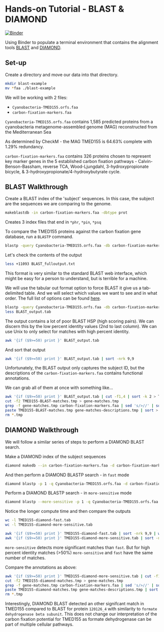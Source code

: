 # Hands-on Tutorial - BLAST & DIAMOND

[![Binder](http://mybinder.org/badge_logo.svg)](http://mybinder.org/v2/gh/biovcnet/functional-annotation-lesson-2-binder/master?urlpath=lab)

Using Binder to populate a terminal environment that contains the alignment tools [BLAST](https://blast.ncbi.nlm.nih.gov/Blast.cgi?PAGE_TYPE=BlastDocs&DOC_TYPE=Download) and [DIAMOND](https://diamond.readthedocs.io/en/latest/).

## Set-up

Create a directory and move our data into that directory.

```bash
mkdir blast-example
mv *faa ./blast-example
```
We will be working with 2 files:

* `Cyanobacteria-TMED155.orfs.faa`
* `carbon-fixation-markers.faa`

`Cyanobacteria-TMED155.orfs.faa` contains 1,585 predicted proteins from a cyanobacteria metagenome-assembled genome (MAG) reconstructed from the Mediterranean Sea

As determined by CheckM - the MAG TMED155 is 64.63% complete with 1.29% redundancy.

`carbon-fixation-markers.faa` contains 326 proteins chosen to represent key marker genes in the 5 established carbon fixation pathways - Calvin-Benson-Bassham, reverse TCA, Wood-Ljungdahl, 3-hydroxypropionate bicycle, & 3-hydroxypropionate/4-hydroxybutyrate cycle.

## BLAST Walkthrough

Create a BLAST index of the 'subject' sequences. In this case, the subject are the sequences we are comparing to the genome.

```bash
makeblastdb -in carbon-fixation-markers.faa -dbtype prot
```

Creates 3 index files that end in `*phr`, `*pin`, `*psq`

To compare the TMED155 proteins against the carbon fixation gene database, run a `BLASTP` command.

```bash
blastp -query Cyanobacteria-TMED155.orfs.faa -db carbon-fixation-markers.faa -out BLAST_fulloutput.txt -evalue 1e-20 -num_descriptions 5 -num_alignments 5
```

Let's check the contents of the output

```bash
less +11093 BLAST_fulloutput.txt
```

This format is very similar to the standard BLAST web interface, which might be easy for a person to understand, but is terrible for a machine.

We will use the tabular out format option to force BLAST it give us a tab-delimited table. And we will select which values we want to see and in what order. The full list of options can be found [here](http://www.metagenomics.wiki/tools/blast/blastn-output-format-6).

```bash
blastp -query Cyanobacteria-TMED155.orfs.faa -db carbon-fixation-markers.faa -out BLAST_output.tab -evalue 1e-20 -max_target_seqs 10 -outfmt '6 qseqid qstart qend sseqid slen sstart send bitscore pident evalue'
less BLAST_output.tab
```

The output contains a lot of poor BLAST HSP (high scoring pairs). We can discern this by the low percent identity values (2nd to last column). We can use Unix to only select for matches with high percent identity.

```bash
awk '{if ($9>=50) print }' BLAST_output.tab
```

And sort that output

```bash
awk '{if ($9>=50) print }' BLAST_output.tab | sort -nrk 9,9
```

Unfortunately, the BLAST output only captures the subject ID, but the descriptions of the `carbon-fixation-markers.faa` contains functional annotations.

We can grab all of them at once with something like...

```bash
awk '{if ($9>=50) print }' BLAST_output.tab | cut -f1,4 | sort -k 2 > TMED155-BLAST-matches.tmp
cut -f2 TMED155-BLAST-matches.tmp > gene-matches.tmp
grep -f gene-matches.tmp carbon-fixation-markers.faa | sed 's/>//' | sort > gene-matches-descriptions.tmp
paste TMED155-BLAST-matches.tmp gene-matches-descriptions.tmp | sort > TMED155-BLAST-matches.tsv
rm *.tmp
```

## DIAMOND Walkthrough

We will follow a similar series of steps to perform a DIAMOND BLAST search.

Make a DIAMOND index of the subject sequences

```bash
diamond makedb --in carbon-fixation-markers.faa -d carbon-fixation-markers
```

And then perform a DIAMOND BLASTP search - in `fast` mode

```bash
diamond blastp -p 1 -q Cyanobacteria-TMED155.orfs.faa -d carbon-fixation-markers.dmnd -o TMED155-diamond-fast.tab --max-target-seqs 15 -f 6 qseqid qstart qend sseqid slen sstart send bitscore pident evalue
```
Perform a DIAMOND BLASTP search - in `more-sensitive` mode

```bash
diamond blastp --more-sensitive -p 1 -q Cyanobacteria-TMED155.orfs.faa -d carbon-fixation-markers.dmnd -o TMED155-diamond-more-sensitive.tab --max-target-seqs 15 -f 6 qseqid qstart qend sseqid slen sstart send bitscore pident evalue
```

Notice the longer compute time and then compare the outputs

```bash
wc -l TMED155-diamond-fast.tab
wc -l TMED155-diamond-more-sensitive.tab

awk '{if ($9>=50) print }' TMED155-diamond-fast.tab | sort -nrk 9,9 | wc -l
awk '{if ($9>=50) print }' TMED155-diamond-more-sensitive.tab | sort -nrk 9,9 | wc -l
```

`more-sensitive` detects more significant matches than `fast`. But for high percent identity matches (>50%) `more-sensitive` and `fast` have the same number of matches.

Compare the annotations as above:

```bash
awk '{if ($9>=50) print }' TMED155-diamond-more-sensitive.tab | cut -f1,4 | sort -k 2 > TMED155-diamond-matches.tmp
cut -f2 TMED155-diamond-matches.tmp > gene-matches.tmp
grep -f gene-matches.tmp carbon-fixation-markers.faa | sed 's/>//' | sort > gene-matches-descriptions.tmp
paste TMED155-diamond-matches.tmp gene-matches-descriptions.tmp | sort > TMED155-diamond-matches.tsv
rm *.tmp
```

Interestingly, DIAMOND BLAST detected an other signifcant match in TMED155 compared to BLAST for protein `120126_4` with similarity to `formate dehydrogenase beta subunit`. This does not change our interpretation of the carbon fixation potential for TMED155 as formate dehydrogenase can be part of multiple cellular pathways.

